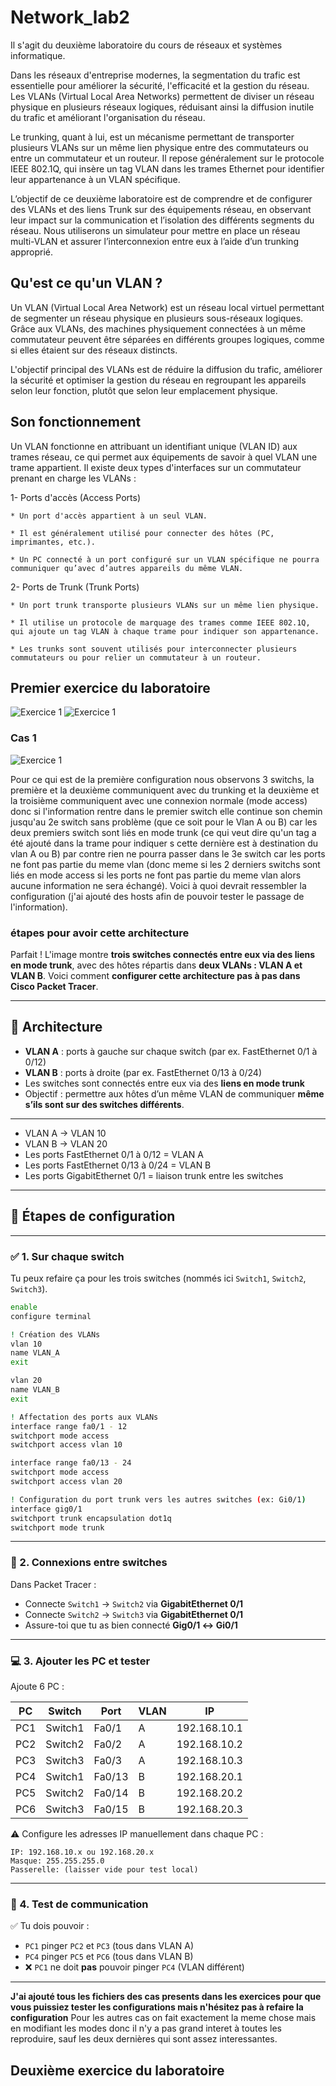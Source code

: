 # Network_lab2
Il s'agit du deuxième laboratoire du cours de réseaux et systèmes informatique.

Dans les réseaux d'entreprise modernes, la segmentation du trafic est essentielle pour améliorer la sécurité, l'efficacité et la gestion du réseau. Les VLANs (Virtual Local Area Networks) permettent de diviser un réseau physique en plusieurs réseaux logiques, réduisant ainsi la diffusion inutile du trafic et améliorant l'organisation du réseau.

Le trunking, quant à lui, est un mécanisme permettant de transporter plusieurs VLANs sur un même lien physique entre des commutateurs ou entre un commutateur et un routeur. Il repose généralement sur le protocole IEEE 802.1Q, qui insère un tag VLAN dans les trames Ethernet pour identifier leur appartenance à un VLAN spécifique.

L’objectif de ce deuxième laboratoire est de comprendre et de configurer des VLANs et des liens Trunk sur des équipements réseau, en observant leur impact sur la communication et l’isolation des différents segments du réseau. Nous utiliserons un simulateur pour mettre en place un réseau multi-VLAN et assurer l’interconnexion entre eux à l’aide d’un trunking approprié.

## Qu'est ce qu'un VLAN ?
Un VLAN (Virtual Local Area Network) est un réseau local virtuel permettant de segmenter un réseau physique en plusieurs sous-réseaux logiques. Grâce aux VLANs, des machines physiquement connectées à un même commutateur peuvent être séparées en différents groupes logiques, comme si elles étaient sur des réseaux distincts.

L'objectif principal des VLANs est de réduire la diffusion du trafic, améliorer la sécurité et optimiser la gestion du réseau en regroupant les appareils selon leur fonction, plutôt que selon leur emplacement physique.

## Son fonctionnement
Un VLAN fonctionne en attribuant un identifiant unique (VLAN ID) aux trames réseau, ce qui permet aux équipements de savoir à quel VLAN une trame appartient. Il existe deux types d'interfaces sur un commutateur prenant en charge les VLANs :

 1- Ports d'accès (Access Ports)

    * Un port d'accès appartient à un seul VLAN.

    * Il est généralement utilisé pour connecter des hôtes (PC, imprimantes, etc.).

    * Un PC connecté à un port configuré sur un VLAN spécifique ne pourra communiquer qu’avec d’autres appareils du même VLAN.

2- Ports de Trunk (Trunk Ports)

    * Un port trunk transporte plusieurs VLANs sur un même lien physique.

    * Il utilise un protocole de marquage des trames comme IEEE 802.1Q, qui ajoute un tag VLAN à chaque trame pour indiquer son appartenance.

    * Les trunks sont souvent utilisés pour interconnecter plusieurs commutateurs ou pour relier un commutateur à un routeur.




## Premier exercice du laboratoire

![Exercice 1](vlan1.png)
![Exercice 1](vlan11.png)

### Cas 1

![Exercice 1](conf1.png)

Pour ce qui est de la première configuration nous observons 3 switchs, la première et la deuxième communiquent avec du trunking et la deuxième et la troisième communiquent avec une connexion normale (mode access)
donc si l'information rentre dans le premier switch elle continue son chemin jusqu'au 2e switch sans problème (que ce soit pour le Vlan A ou B) car les deux premiers switch sont liés en mode trunk (ce qui veut dire qu'un tag a été ajouté dans la trame pour indiquer s cette dernière est à destination du vlan A ou B) par contre rien ne pourra passer dans le 3e switch car les ports ne font pas partie du meme vlan (donc meme si les 2 derniers switchs sont liés en mode access si les ports ne font pas partie du meme vlan alors aucune information ne sera échangé).
Voici à quoi devrait ressembler la configuration (j'ai ajouté des hosts afin de pouvoir tester le passage de l'information).

### étapes pour avoir cette architecture
Parfait ! L'image montre **trois switches connectés entre eux via des liens en mode trunk**, avec des hôtes répartis dans **deux VLANs : VLAN A et VLAN B**. Voici comment **configurer cette architecture pas à pas dans Cisco Packet Tracer**.

---

## 🧱 **Architecture**

* **VLAN A** : ports à gauche sur chaque switch (par ex. FastEthernet 0/1 à 0/12)
* **VLAN B** : ports à droite (par ex. FastEthernet 0/13 à 0/24)
* Les switches sont connectés entre eux via des **liens en mode trunk**
* Objectif : permettre aux hôtes d’un même VLAN de communiquer **même s’ils sont sur des switches différents**.

---

* VLAN A → VLAN 10
* VLAN B → VLAN 20
* Les ports FastEthernet 0/1 à 0/12 = VLAN A
* Les ports FastEthernet 0/13 à 0/24 = VLAN B
* Les ports GigabitEthernet 0/1 = liaison trunk entre les switches

---

## 🔧 Étapes de configuration

---

### ✅ 1. Sur **chaque switch**

Tu peux refaire ça pour les trois switches (nommés ici `Switch1`, `Switch2`, `Switch3`).

```bash
enable
configure terminal

! Création des VLANs
vlan 10
name VLAN_A
exit

vlan 20
name VLAN_B
exit

! Affectation des ports aux VLANs
interface range fa0/1 - 12
switchport mode access
switchport access vlan 10

interface range fa0/13 - 24
switchport mode access
switchport access vlan 20

! Configuration du port trunk vers les autres switches (ex: Gi0/1)
interface gig0/1
switchport trunk encapsulation dot1q
switchport mode trunk
```

---

### 📡 2. Connexions entre switches

Dans Packet Tracer :

* Connecte `Switch1` → `Switch2` via **GigabitEthernet 0/1**
* Connecte `Switch2` → `Switch3` via **GigabitEthernet 0/1**
* Assure-toi que tu as bien connecté **Gig0/1 ↔ Gi0/1**

---

### 💻 3. Ajouter les PC et tester

Ajoute 6 PC :

| PC  | Switch  | Port   | VLAN | IP           |
| --- | ------- | ------ | ---- | ------------ |
| PC1 | Switch1 | Fa0/1  | A    | 192.168.10.1 |
| PC2 | Switch2 | Fa0/2  | A    | 192.168.10.2 |
| PC3 | Switch3 | Fa0/3  | A    | 192.168.10.3 |
| PC4 | Switch1 | Fa0/13 | B    | 192.168.20.1 |
| PC5 | Switch2 | Fa0/14 | B    | 192.168.20.2 |
| PC6 | Switch3 | Fa0/15 | B    | 192.168.20.3 |

⚠️ Configure les adresses IP manuellement dans chaque PC :

```
IP: 192.168.10.x ou 192.168.20.x
Masque: 255.255.255.0
Passerelle: (laisser vide pour test local)
```

---

### 🔁 4. Test de communication

✅ Tu dois pouvoir :

* `PC1` pinger `PC2` et `PC3` (tous dans VLAN A)
* `PC4` pinger `PC5` et `PC6` (tous dans VLAN B)
* ❌ `PC1` ne doit **pas** pouvoir pinger `PC4` (VLAN différent)

---
**J'ai ajouté tous les fichiers des cas presents dans les exercices pour que vous puissiez tester les configurations mais n'hésitez pas à refaire la configuration**
Pour les autres cas on fait exactement la meme chose mais en modifiant les modes donc il n'y a pas grand interet à toutes les reproduire, sauf les deux dernières qui sont assez interessantes.













## Deuxième exercice du laboratoire

